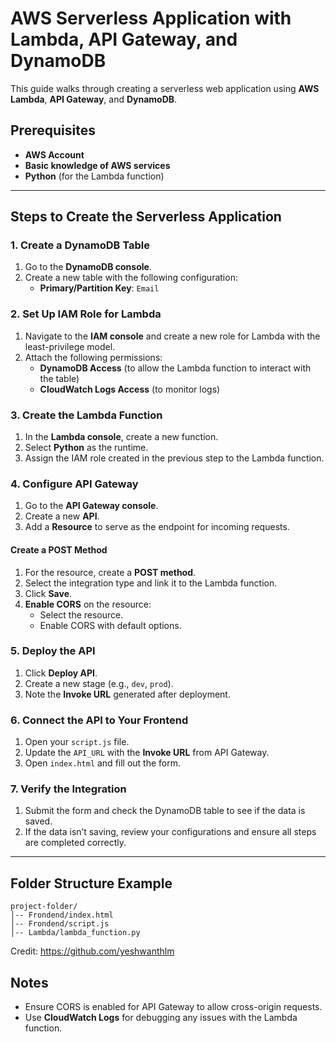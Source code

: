 # AWS Serverless Application with Lambda, API Gateway, and DynamoDB

This guide walks through creating a serverless web application using **AWS Lambda**, **API Gateway**, and **DynamoDB**.

## Prerequisites

- **AWS Account**
- **Basic knowledge of AWS services**
- **Python** (for the Lambda function)

---

## Steps to Create the Serverless Application

### 1. Create a DynamoDB Table

1. Go to the **DynamoDB console**.
2. Create a new table with the following configuration:  
   - **Primary/Partition Key**: `Email`

### 2. Set Up IAM Role for Lambda

1. Navigate to the **IAM console** and create a new role for Lambda with the least-privilege model.
2. Attach the following permissions:
   - **DynamoDB Access** (to allow the Lambda function to interact with the table)
   - **CloudWatch Logs Access** (to monitor logs)

### 3. Create the Lambda Function

1. In the **Lambda console**, create a new function.
2. Select **Python** as the runtime.
3. Assign the IAM role created in the previous step to the Lambda function.

### 4. Configure API Gateway

1. Go to the **API Gateway console**.
2. Create a new **API**.
3. Add a **Resource** to serve as the endpoint for incoming requests.

#### Create a POST Method

1. For the resource, create a **POST method**.
2. Select the integration type and link it to the Lambda function.
3. Click **Save**.
4. **Enable CORS** on the resource:
   - Select the resource.
   - Enable CORS with default options.

### 5. Deploy the API

1. Click **Deploy API**.
2. Create a new stage (e.g., `dev`, `prod`).
3. Note the **Invoke URL** generated after deployment.

### 6. Connect the API to Your Frontend

1. Open your `script.js` file.
2. Update the `API_URL` with the **Invoke URL** from API Gateway.
3. Open `index.html` and fill out the form.

### 7. Verify the Integration

1. Submit the form and check the DynamoDB table to see if the data is saved.
2. If the data isn’t saving, review your configurations and ensure all steps are completed correctly.

---

## Folder Structure Example

```plaintext
project-folder/
│-- Frondend/index.html
│-- Frondend/script.js
│-- Lambda/lambda_function.py
```


Credit: https://github.com/yeshwanthlm

## Notes

- Ensure CORS is enabled for API Gateway to allow cross-origin requests.
- Use **CloudWatch Logs** for debugging any issues with the Lambda function.

